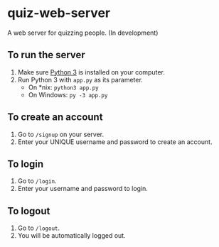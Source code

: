 # quiz-web-server
A web server for quizzing people. (In development)
## To run the server
1. Make sure [Python 3](https://docs.python.org/3/) is installed on your computer.
2. Run Python 3 with `app.py` as its parameter.
   - On \*nix: `python3 app.py`
   - On Windows: `py -3 app.py`
## To create an account
1. Go to `/signup` on your server.
2. Enter your UNIQUE username and password to create an account.
## To login
1. Go to `/login`.
2. Enter your username and password to login.
## To logout
1. Go to `/logout`.
2. You will be automatically logged out.

